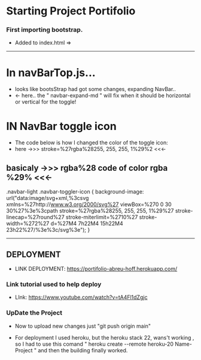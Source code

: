 # Starting Project Portifolio

 ### First importing bootstrap.
 - Added to index.html => 
    <script
        src="https://unpkg.com/react-dom/umd/react-dom.production.min.js"
        crossorigin></script>

    <script
        src="https://unpkg.com/react-bootstrap@next/dist/react-bootstrap.min.js"
        crossorigin></script>

    <script>var Alert = ReactBootstrap.Alert;</script>
_____________________________________________________________________________________
# In navBarTop.js...
- looks like bootsStrap had got some changes, expanding NavBar..
- <Navbar bg="light" expand="lg navbar-expand-md ">  <- here.. the " navbar-expand-md  " will fix when it should be horizontal or vertical for the toggle!



# IN NavBar toggle icon
- The code below is how I changed the color of the toggle icon: 
- here ->>>  stroke=%27rgba%28255, 255, 255, 1%29%2    <<<-
 ## basicaly ->>>  rgba%28  code of color rgba  %29%  <<<-

.navbar-light .navbar-toggler-icon {
    background-image: url("data:image/svg+xml,%3csvg xmlns=%27http://www.w3.org/2000/svg%27 viewBox=%270 0 30 30%27%3e%3cpath stroke=%27rgba%28255, 255, 255, 1%29%27 stroke-linecap=%27round%27 stroke-miterlimit=%2710%27 stroke-width=%272%27 d=%27M4 7h22M4 15h22M4 23h22%27/%3e%3c/svg%3e");
  }

_____________________________________________________________________________________



## DEPLOYMENT
- LINK DEPLOYMENT:  https://portifolio-abreu-hoff.herokuapp.com/


### Link tutorial used to help deploy
- LInk: https://www.youtube.com/watch?v=tA4Fl1dZgjc

### UpDate the Project
- Now to upload new changes just "git push origin main"

- For deployment I used heroku, but the heroku stack 22, wans't working , so I had to use this comand " heroku create --remote heroku-20 Name-Project " and then the building finally worked.